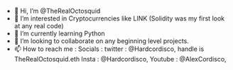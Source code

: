 - 👋 Hi, I’m @TheRealOctosquid
- 👀 I’m interested in Cryptocurrencies like LINK (Solidity was my first look at any real code)
- 🌱 I’m currently learning Python
- 💞️ I’m looking to collaborate on any beginning level projects. 
- 📫 How to reach me : Socials : twitter : @Hardcordisco, handle is TheRealOctosquid.eth
                                  Insta   : @Hardcordisco, 
                                  Youtube : @AlexCordisco, 

<!---
TheRealOctosquid/TheRealOctosquid is a ✨ special ✨ repository because its `README.md` (this file) appears on your GitHub profile.
You can click the Preview link to take a look at your changes.
--->
